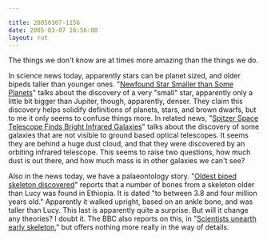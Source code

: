 ```yaml
---

title: 20050307-1156
date: 2005-03-07 16:56:00
layout: rut
---
```


<p> The things we don't know are at times more amazing than the
things we do.</p>

<p>In science news today, apparently stars can be planet
sized, and older bipeds taller than younger ones.  "<a href="http://www.space.com/scienceastronomy/050303_star_small.html">Newfound
Star Smaller than Some Planets</a>" talks about the discovery
of a very "small" star, apparently only a little bit bigger than
Jupiter, though, apparently, denser.  They claim this discovery
helps solidify definitions of planets, stars, and brown dwarfs,
but to me it only seems to confuse things more.  In related news,
"<a href="http://www.spacedaily.com/news/cosmology-05g.html">Spitzer
Space Telescope Finds Bright Infrared Galaxies</a>" talks about the
discovery of some galaxies that are not visible to ground based
optical telescopes.  It seems they are behind a huge dust cloud,
and that they were discovered by an orbiting infrared telescope.
This seems to raise two questions, how much dust is out there,
and how much mass is in other galaxies we can't see?</p>

<p>Also in the news today, we have a palaeontology story.
"<a href="http://cooltech.iafrica.com/science/421933.htm">Oldest
biped skeleton discovered</a>" reports that a number of bones
from a skeleton older than Lucy was found in Ethiopia.  It is
dated "to between 3.8 and four million years old."  Apparently it
walked upright, based on an ankle bone, and was taller than Lucy.
This last is apparently quite a surprise.  But will it change
any theories?  I doubt it.  The BBC also reports on this, in "<a href="http://news.bbc.co.uk/2/hi/science/nature/4322687.stm">Scientists
unearth early skeleton</a>," but offers nothing more really in the
way of details.</p>

